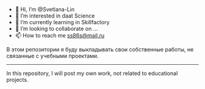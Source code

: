 - 👋 Hi, I’m @Svetlana-Lin
- 👀 I’m interested in daat Science
- 🌱 I’m currently learning in Skillfactory
- 💞️ I’m looking to collaborate on ...
- 📫 How to reach me  ss86s@mail.ru

В этом репозитории я буду выкладывать свои собственные работы, не связанные с учебными проектами.
_____________
In this repository, I will post my own work, not related to educational projects.

